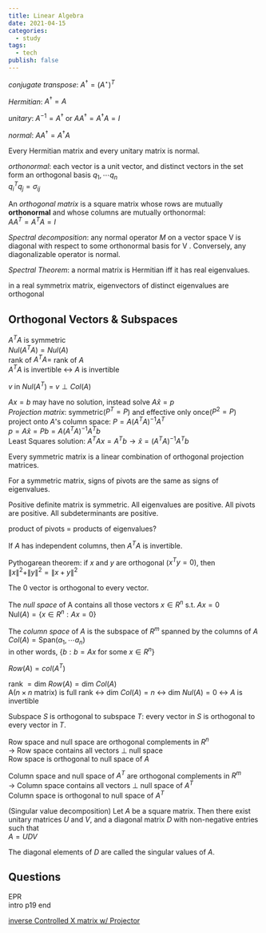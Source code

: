 ```yaml
---
title: Linear Algebra
date: 2021-04-15
categories:
  - study
tags:
  - tech
publish: false
---
```


<!-- more -->

_conjugate transpose_: $A^{\dagger} = (A^{\star})^{T}$

_Hermitian_: $A^{\dagger} = A$

_unitary_: $A^{-1} = A^{\dagger}$ or $A A^{\dagger} = A^{\dagger} A = I$

_normal_: $A A^{\dagger} = A^{\dagger} A$

Every Hermitian matrix and every unitary matrix is normal.

_orthonormal_: each vector is a unit vector, and distinct vectors in the set form an orthogonal basis $q_1, \cdots q_n$  
$q_{i}^{T} q_j  = \sigma_{ij}$

An _orthogonal matrix_ is a square matrix whose rows are mutually **orthonormal** and whose columns are mutually orthonormal:  
$A A^{T} = A^{T} A = I$

_Spectral decomposition_: any normal operator $M$ on a vector space V is diagonal with respect to some orthonormal basis for V . Conversely, any diagonalizable operator is normal.

_Spectral Theorem_: a normal matrix is Hermitian iff it has real eigenvalues.

in a real symmetrix matrix, eigenvectors of distinct eigenvalues are orthogonal

## Orthogonal Vectors & Subspaces

$A^{T} A$ is symmetric  
$Nul(A^{T} A) = Nul(A)$  
rank of $A^{T} A =$ rank of $A$  
$A^{T} A$ is invertible $\longleftrightarrow$ $A$ is invertible

$v$ in $Nul(A^T)$ = $v \perp Col(A)$

$Ax = b$ may have no solution, instead solve $A \hat{x} = p$  
_Projection matrix_: symmetric($P^{T} = P$) and effective only once($P^2 = P$)  
project onto $A$'s column space: $P = A(A^T A)^{-1} A^T$  
$p = A\hat{x} = Pb = A(A^T A)^{-1} A^T b$  
Least Squares solution: $A^{T} A x = A^{T} b \longrightarrow \hat{x} = (A^T A)^{-1} A^{T} b$

Every symmetric matrix is a linear combination of orthogonal projection matrices.

For a symmetric matrix, signs of pivots are the same as signs of eigenvalues.

Positive definite matrix is symmetric. All eigenvalues are positive. All pivots are positive. All subdeterminants are positive.

product of pivots = products of eigenvalues?

If $A$ has independent columns, then $A^{T} A$ is invertible.

Pythogarean theorem: if $x$ and $y$ are orthogonal ($x^T y = 0$), then  
$\| x \|^2 + \| y \|^2 = \| x + y \|^2$

The $0$ vector is orthogonal to every vector.

The _null space_ of A contains all those vectors $x \in R^n$ s.t. $Ax = 0$  
$\text{Nul}(A) = \{ x \in R^n : Ax = 0 \}$

The _column space_ of $A$ is the subspace of $R^m$ spanned by the columns of $A$  
$Col(A) = \text{Span}(a_1, \cdots a_n)$  
in other words, $\{b: b = Ax \text{ for some } x \in R^n\}$

$Row(A) = col(A^{T})$

rank $= \text{dim }Row(A) = \text{dim }Col(A)$  
A($n \times n$ matrix) is full rank $\longleftrightarrow$ $\text{dim }Col(A) = n$ $\longleftrightarrow$ $\text{dim }Nul(A) = 0$ $\longleftrightarrow$ $A$ is invertible

Subspace $S$ is orthogonal to subspace $T$: every vector in $S$ is orthogonal to every vector in $T$.

Row space and null space are orthogonal complements in $R^n$  
$\rightarrow$ Row space contains all vectors $\perp$ null space  
Row space is orthogonal to null space of $A$

Column space and null space of $A^T$ are orthogonal complements in $R^m$  
$\rightarrow$ Column space contains all vectors $\perp$ null space of $A^T$  
Column space is orthogonal to null space of $A^T$

(Singular value decomposition) Let $A$ be a square matrix. Then there exist unitary matrices $U$ and $V$, and a diagonal matrix $D$ with non-negative entries such that  
$A = UDV$

The diagonal elements of $D$ are called the singular values of $A$.

## Questions

EPR  
intro p19 end

[inverse Controlled X matrix w/ Projector](https://quantumcomputing.stackexchange.com/a/5181)
